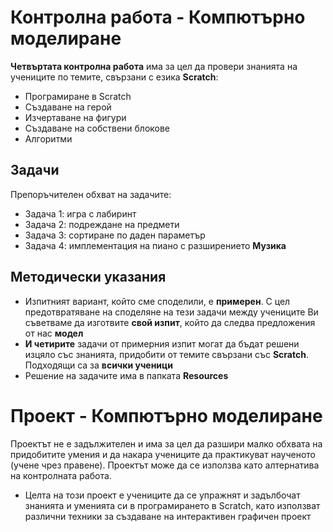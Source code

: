 # Контролна работа - Компютърно моделиране 

**Четвъртата контролна работа** има за цел да провери знанията на учениците по темите, свързани с езика **Scratch**:
 - Програмиране в Scratch
 - Създаване на герой
 - Изчертаване на фигури
 - Създаване на собствени блокове
 - Алгоритми

## Задачи
Препоръчителен обхват на задачите:
 - Задача 1: игра с лабиринт
 - Задача 2: подреждане на предмети
 - Задача 3: сортиране по даден параметър
 - Задача 4: имплементация на пиано с разширението **Музика**
 
## Методически указания
 - Изпитният вариант, който сме споделили, е **примерен**. С цел предотвратяване на споделяне на тези задачи между учениците Ви съветваме да изготвите **свой изпит**, който да следва предложения от нас **модел**
 - **И четирите** задачи от примерния изпит могат да бъдат решени изцяло със знанията, придобити от темите свързани със **Scratch**. Подходящи са за **всички ученици**
 - Решение на задачите има в папката **Resources**

# Проект - Компютърно моделиране
Проектът не е задължителен и има за цел да разшири малко обхвата на придобитите умения и да накара учениците да практикуват наученото (учене чрез правене). Проектът може да се използва като алтернатива на контролната работа.
 - Целта на този проект е учениците да се упражнят и задълбочат знанията и уменията си в програмирането в Scratch, като използват различни техники за създаване на интерактивен графичен проект